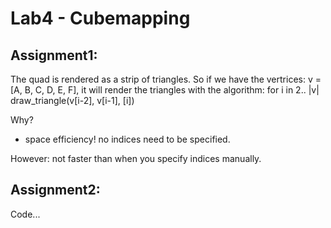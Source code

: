 # Lab4 - Cubemapping

## Assignment1:

The quad is rendered as a strip of triangles.
So if we have the vertrices: v = [A, B, C, D, E, F],
it will render the triangles with the algorithm:
 for i in 2.. |v|
    draw_triangle(v[i-2], v[i-1], [i])

Why?
+ space efficiency! no indices need to be specified.

However: not faster than when you specify indices manually.

## Assignment2:

Code...